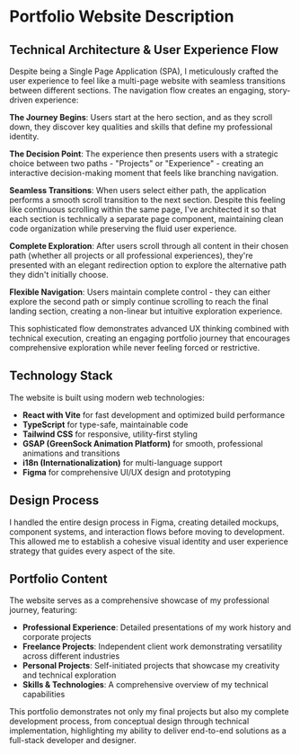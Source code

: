 # Portfolio Website Description
## Technical Architecture & User Experience Flow

Despite being a Single Page Application (SPA), I meticulously crafted the user experience to feel like a multi-page website with seamless transitions between different sections. The navigation flow creates an engaging, story-driven experience:

**The Journey Begins**: Users start at the hero section, and as they scroll down, they discover key qualities and skills that define my professional identity.

**The Decision Point**: The experience then presents users with a strategic choice between two paths - "Projects" or "Experience" - creating an interactive decision-making moment that feels like branching navigation.

**Seamless Transitions**: When users select either path, the application performs a smooth scroll transition to the next section. Despite this feeling like continuous scrolling within the same page, I've architected it so that each section is technically a separate page component, maintaining clean code organization while preserving the fluid user experience.

**Complete Exploration**: After users scroll through all content in their chosen path (whether all projects or all professional experiences), they're presented with an elegant redirection option to explore the alternative path they didn't initially choose.

**Flexible Navigation**: Users maintain complete control - they can either explore the second path or simply continue scrolling to reach the final landing section, creating a non-linear but intuitive exploration experience.

This sophisticated flow demonstrates advanced UX thinking combined with technical execution, creating an engaging portfolio journey that encourages comprehensive exploration while never feeling forced or restrictive.

## Technology Stack

The website is built using modern web technologies:
- **React with Vite** for fast development and optimized build performance
- **TypeScript** for type-safe, maintainable code
- **Tailwind CSS** for responsive, utility-first styling
- **GSAP (GreenSock Animation Platform)** for smooth, professional animations and transitions
- **i18n (Internationalization)** for multi-language support
- **Figma** for comprehensive UI/UX design and prototyping

## Design Process

I handled the entire design process in Figma, creating detailed mockups, component systems, and interaction flows before moving to development. This allowed me to establish a cohesive visual identity and user experience strategy that guides every aspect of the site.

## Portfolio Content
The website serves as a comprehensive showcase of my professional journey, featuring:

- **Professional Experience**: Detailed presentations of my work history and corporate projects
- **Freelance Projects**: Independent client work demonstrating versatility across different industries
- **Personal Projects**: Self-initiated projects that showcase my creativity and technical exploration
- **Skills & Technologies**: A comprehensive overview of my technical capabilities

This portfolio demonstrates not only my final projects but also my complete development process, from conceptual design through technical implementation, highlighting my ability to deliver end-to-end solutions as a full-stack developer and designer.
